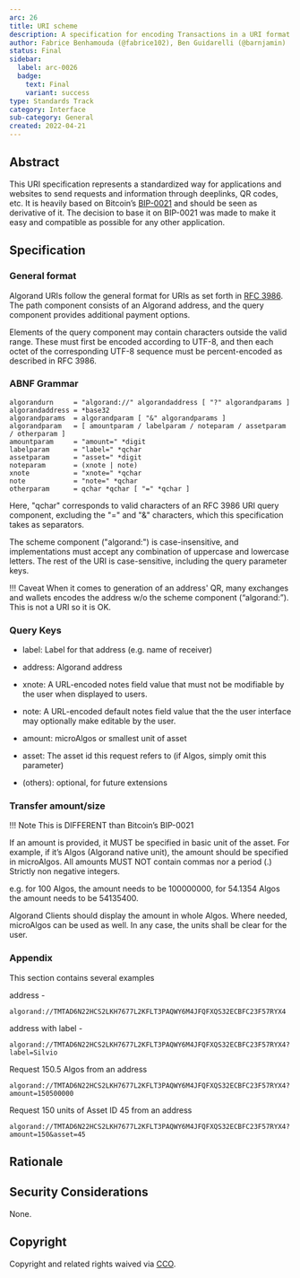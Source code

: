 ```yaml
---
arc: 26
title: URI scheme
description: A specification for encoding Transactions in a URI format.
author: Fabrice Benhamouda (@fabrice102), Ben Guidarelli (@barnjamin)
status: Final
sidebar:
  label: arc-0026
  badge:
    text: Final
    variant: success
type: Standards Track
category: Interface
sub-category: General
created: 2022-04-21
---
```

## Abstract

This URI specification represents a standardized way for applications and websites to send requests and information through deeplinks, QR codes, etc. It is heavily based on Bitcoin’s <a href="https://github.com/bitcoin/bips/blob/master/bip-0021.mediawiki">BIP-0021</a> and should be seen as derivative of it. The decision to base it on BIP-0021 was made to make it easy and compatible as possible for any other application.

## Specification

### General format

Algorand URIs follow the general format for URIs as set forth in <a href="https://www.rfc-editor.org/rfc/rfc3986">RFC 3986</a>. The path component consists of an Algorand address, and the query component provides additional payment options.

Elements of the query component may contain characters outside the valid range. These must first be encoded according to UTF-8, and then each octet of the corresponding UTF-8 sequence must be percent-encoded as described in RFC 3986.

### ABNF Grammar

```
algorandurn     = "algorand://" algorandaddress [ "?" algorandparams ]
algorandaddress = *base32
algorandparams  = algorandparam [ "&" algorandparams ]
algorandparam   = [ amountparam / labelparam / noteparam / assetparam / otherparam ]
amountparam     = "amount=" *digit
labelparam      = "label=" *qchar
assetparam      = "asset=" *digit
noteparam       = (xnote | note)
xnote           = "xnote=" *qchar
note            = "note=" *qchar
otherparam      = qchar *qchar [ "=" *qchar ]
```

Here, "qchar" corresponds to valid characters of an RFC 3986 URI query component, excluding the "=" and "&" characters, which this specification takes as separators.

The scheme component ("algorand:") is case-insensitive, and implementations must accept any combination of uppercase and lowercase letters. The rest of the URI is case-sensitive, including the query parameter keys.

!!! Caveat
    When it comes to generation of an address' QR,  many exchanges and wallets encodes the address w/o the scheme component (“algorand:”). This is not a URI so it is OK.

### Query Keys

- label: Label for that address (e.g. name of receiver)

- address: Algorand address

- xnote: A URL-encoded notes field value that must not be modifiable by the user when displayed to users.

- note: A URL-encoded default notes field value that the the user interface may optionally make editable by the user.

- amount: microAlgos or smallest unit of asset

- asset: The asset id this request refers to (if Algos, simply omit this parameter)

- (others): optional, for future extensions

### Transfer amount/size

!!! Note
    This is DIFFERENT than Bitcoin’s BIP-0021

If an amount is provided, it MUST be specified in basic unit of the asset. For example, if it’s Algos (Algorand native unit), the amount should be specified in microAlgos. All amounts MUST NOT contain commas nor a period (.) Strictly non negative integers.

e.g. for 100 Algos, the amount needs to be 100000000, for 54.1354 Algos the amount needs to be 54135400.

Algorand Clients should display the amount in whole Algos. Where needed, microAlgos can be used as well. In any case, the units shall be clear for the user.

### Appendix

This section contains several examples

address -

```
algorand://TMTAD6N22HCS2LKH7677L2KFLT3PAQWY6M4JFQFXQS32ECBFC23F57RYX4
```

address with label -

```
algorand://TMTAD6N22HCS2LKH7677L2KFLT3PAQWY6M4JFQFXQS32ECBFC23F57RYX4?label=Silvio
```

Request 150.5 Algos from an address

```
algorand://TMTAD6N22HCS2LKH7677L2KFLT3PAQWY6M4JFQFXQS32ECBFC23F57RYX4?amount=150500000
```

Request 150 units of Asset ID 45 from an address

```
algorand://TMTAD6N22HCS2LKH7677L2KFLT3PAQWY6M4JFQFXQS32ECBFC23F57RYX4?amount=150&asset=45
```

## Rationale

## Security Considerations

None.

## Copyright

Copyright and related rights waived via <a href="https://creativecommons.org/publicdomain/zero/1.0/">CCO</a>.
